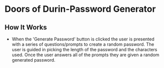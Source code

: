 # Doors of Durin-Password Generator 

## How It Works
* When the 'Generate Password' button is clicked the user is presented with a series of questions/prompts to create a random password. The user is guided in picking the length of the password and the characters used. Once the user answers all of the prompts they are given a random generated password. 


